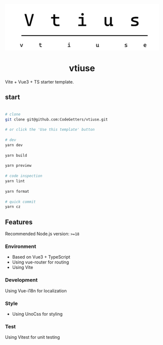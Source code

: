<p>
    <img src="/public/vtiuse.svg" />
</p>

<h1 align="center">vtiuse</h1>

Vite + Vue3 + TS starter template.

## start

```sh

# clone
git clone git@github.com:CodeGetters/vtiuse.git

# or click the 'Use this template' button

# dev
yarn dev

yarn build

yarn preview

# code inspection
yarn lint

yarn format

# quick commit
yarn cz

```

## Features

Recommended Node.js version: `>=18`

### Environment

- Based on Vue3 + TypeScript
- Using vue-router for routing
- Using Vite

### Development

Using Vue-i18n for localization

### Style

- Using UnoCss for styling

### Test

Using Vitest for unit testing
